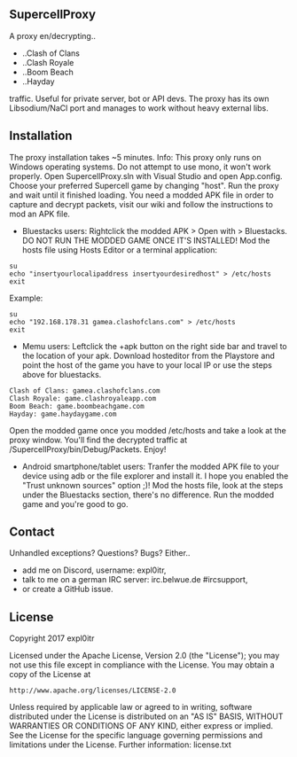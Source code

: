 ## SupercellProxy

A proxy en/decrypting..
* ..Clash of Clans
* ..Clash Royale
* ..Boom Beach
* ..Hayday

traffic. Useful for private server, bot or API devs.
The proxy has its own Libsodium/NaCl port and manages to work without heavy external libs.

## Installation

The proxy installation takes ~5 minutes.
Info: This proxy only runs on Windows operating systems. Do not attempt to use mono, it won't work properly.
Open SupercellProxy.sln with Visual Studio and open App.config. Choose your preferred Supercell game by changing "host".
Run the proxy and wait until it finished loading. 
You need a modded APK file in order to capture and decrypt packets, visit our wiki and follow the instructions to mod an APK file.

* Bluestacks users:
Rightclick the modded APK > Open with > Bluestacks. DO NOT RUN THE MODDED GAME ONCE IT'S INSTALLED!
Mod the hosts file using Hosts Editor or a terminal application:

```
su
echo "insertyourlocalipaddress insertyourdesiredhost" > /etc/hosts
exit
```

Example:
```
su
echo "192.168.178.31 gamea.clashofclans.com" > /etc/hosts
exit
```
* Memu users:
Leftclick the +apk button on the right side bar and travel to the location of your apk. Download hosteditor from the Playstore and point the host of the game you have to your local IP or use the steps above for bluestacks.

```
Clash of Clans: gamea.clashofclans.com
Clash Royale: game.clashroyaleapp.com
Boom Beach: game.boombeachgame.com
Hayday: game.haydaygame.com
```

Open the modded game once you modded /etc/hosts and take a look at the proxy window.
You'll find the decrypted traffic at /SupercellProxy/bin/Debug/Packets.
Enjoy!

* Android smartphone/tablet users:
Tranfer the modded APK file to your device using adb or the file explorer and install it. 
I hope you enabled the "Trust unknown sources" option ;)!
Mod the hosts file, look at the steps under the Bluestacks section, there's no difference.
Run the modded game and you're good to go.

## Contact

Unhandled exceptions? Questions? Bugs? 
Either..
* add me on Discord, username: expl0itr,
* talk to me on a german IRC server: irc.belwue.de #ircsupport,
* or create a GitHub issue.

## License

Copyright 2017 expl0itr 

Licensed under the Apache License, Version 2.0 (the "License");
you may not use this file except in compliance with the License.
You may obtain a copy of the License at

    http://www.apache.org/licenses/LICENSE-2.0

Unless required by applicable law or agreed to in writing, software
distributed under the License is distributed on an "AS IS" BASIS,
WITHOUT WARRANTIES OR CONDITIONS OF ANY KIND, either express or implied.
See the License for the specific language governing permissions and
limitations under the License.
Further information: license.txt
